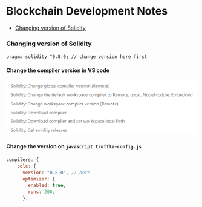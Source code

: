 # Blockchain Development Notes

* [Changing version of Solidity](https://github.com/sakibcy/blockchain-dev-notes#changing-version-of-solidity) 

### Changing version of Solidity
```solidity
pragma solidity ^0.8.0; // change version here first
```

#### Change the compiler version in VS code
<img src='./images/changeSolidityVersionVSCode.png' />

#### Change the version on ```javascript truffle-config.js```
```javascript
compilers: {
    solc: {
      version: "0.8.0", // here
      optimizer: {
        enabled: true,
        runs: 200,
      },
```
